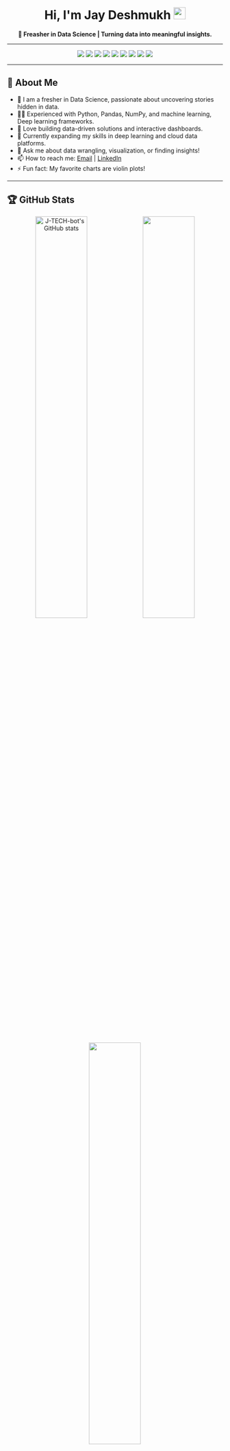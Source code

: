 <!--<p align="center">
  <img src="https://avatars.githubusercontent.com/u/69380047?v=4" width="120" height="120" alt="profile" style="border-radius:50%; box-shadow:0 0 0 4px #00ff80, 0 0 20px 4px #00ff80;">
</p>
-->

<h1 align="center">Hi, I'm Jay Deshmukh <img src="https://media.giphy.com/media/hvRJCLFzcasrR4ia7z/giphy.gif" width="28"></h1>
<p align="center">
  <b>🚀 Freasher in Data Science | Turning data into meaningful insights.</b>
</p>

---

<p align="center">
  <img src="https://img.shields.io/badge/Python-3776AB?style=for-the-badge&logo=python&logoColor=white"/>
  <img src="https://img.shields.io/badge/Pandas-150458?style=for-the-badge&logo=pandas&logoColor=white"/>
  <img src="https://img.shields.io/badge/Numpy-013243?style=for-the-badge&logo=numpy&logoColor=white"/>
  <img src="https://img.shields.io/badge/Scikit--Learn-F7931E?style=for-the-badge&logo=scikit-learn&logoColor=white"/>
  <img src="https://img.shields.io/badge/Matplotlib-11557c?style=for-the-badge&logo=matplotlib&logoColor=white"/>
  <img src="https://img.shields.io/badge/SQL-4479A1?style=for-the-badge&logo=postgresql&logoColor=white"/>
  <img src="https://img.shields.io/badge/Power%20BI-F2C811?style=for-the-badge&logo=powerbi&logoColor=black"/>
  <img src="https://img.shields.io/badge/Jupyter-F37626?style=for-the-badge&logo=jupyter&logoColor=white"/>
  <img src="https://img.shields.io/badge/Machine%20Learning-007ACC?style=for-the-badge&logo=azure-devops&logoColor=white"/>
</p>

---

## 👤 About Me

- 🌟 I am a fresher in Data Science, passionate about uncovering stories hidden in data.
- 🧑‍💻 Experienced with Python, Pandas, NumPy, and machine learning, Deep learning frameworks.
- 🔢 Love building data-driven solutions and interactive dashboards.
- 🌱 Currently expanding my skills in deep learning and cloud data platforms.
- 💬 Ask me about data wrangling, visualization, or finding insights!
- 📫 How to reach me: [Email](mailto:jaydeshmukh135@gmail.com) | [LinkedIn](https://www.linkedin.com/in/er-jay-deshmukh-4373761a1/)
- ⚡ Fun fact: My favorite charts are violin plots!

---

## 🏆 GitHub Stats

<p align="center">
  <img src="https://github-readme-stats.vercel.app/api?username=J-TECH-bot&show_icons=true&theme=radical" alt="J-TECH-bot's GitHub stats" width="49%"/>
  <img src="https://github-readme-streak-stats.herokuapp.com?user=J-TECH-bot&theme=radical&hide_border=false" width="49%"/>
</p>
<p align="center">
  <img src="https://github-readme-stats.vercel.app/api/top-langs/?username=J-TECH-bot&layout=compact&theme=radical" width="49%"/>
</p>

---

## 📈 Profile Stats

<p align="center">
  <img src="https://komarev.com/ghpvc/?username=J-TECH-bot&style=flat-square" alt="Profile Views" />
  <img src="https://img.shields.io/github/followers/J-TECH-bot?label=Followers&style=flat-square" />
</p>

---

## 🚀 Featured Projects  

### 📌 [SMS/Mail Spam Classifier](https://github.com/J-TECH-bot/SMS_Spam-Classifier)  
🔗 [Live Demo](https://mailspamdetection.streamlit.app/)  

A Machine Learning project that classifies whether a message is **Spam** or **Not Spam**.  

**Key Highlights:**  
- ✅ Built using **Python, Scikit-learn, and NLP techniques**.  
- 📊 Preprocessed text data (stopwords removal, stemming, vectorization using TF-IDF).  
- 🤖 Trained multiple models (Naive Bayes, Logistic Regression, etc.) to find the best performer.  
- ⚡ Integrated into an **interactive Streamlit web app** for real-time message classification.  
- 🌐 Deployed for easy access and testing.

  ---

### 🐶🐱 [Cat vs Dog Image Classification (CNN)](https://github.com/J-TECH-bot/Cat-Dog-Classification)  
🔗 [Live Demo](https://catdogimageclassifier.streamlit.app/)  

A **Deep Learning project** that classifies images into **Cat** 🐱 or **Dog** 🐶 using Convolutional Neural Networks (CNN).  

**Key Highlights:**  
- 🧠 Built with **TensorFlow/Keras** and CNN architecture.  
- 📷 Preprocessed and augmented image dataset for robust training.  
- ⚡ Achieved high accuracy on validation & test data.  
- 📊 Visualized training performance with accuracy/loss curves.  
- 🚀 Can be extended into a **real-time image classification web app**.

----

### 🏏 [IPL Win Probability Predictor](https://github.com/J-TECH-bot/IPL_Winning_Probability)  
🔗 [Live Demo](https://iplwinprobability01.streamlit.app/) 

A **Data Science + Machine Learning project** that predicts the **winning probability of IPL teams** during a live cricket match.  

**Key Highlights:**  
- 📊 Analyzed ball-by-ball IPL datasets to extract match insights.  
- ⚡ Built a machine learning model to calculate **real-time win probabilities**.  
- 🧮 Considered factors like runs, overs, wickets, current run rate, and required run rate.  
- 🚀 Designed an interactive visualization dashboard for probability tracking.  
- 🌐 Future-ready for **deployment as a live match predictor app**.  


## 🌐 Connect With Me

<p align="center">
  <a href="https://github.com/J-TECH-bot"><img src="https://img.shields.io/badge/GitHub-181717?style=for-the-badge&logo=github&logoColor=white"/></a>
  <a href="mailto:jaydeshmukh135@gmail.com"><img src="https://img.shields.io/badge/Email-D14836?style=for-the-badge&logo=gmail&logoColor=white"/></a>
  <a href="https://www.linkedin.com/in/er-jay-deshmukh-4373761a1/"><img src="https://img.shields.io/badge/LinkedIn-0A66C2?style=for-the-badge&logo=linkedin&logoColor=white"/></a>
  <a href="https://portfoliojd03.netlify.app/"><img src="https://img.shields.io/badge/Portfolio-24292e?style=for-the-badge&logo=about-dot-me&logoColor=white"/></a>
</p>

---

<p align="center">
  <img src="https://readme-typing-svg.herokuapp.com?font=Fira+Code&size=22&pause=1000&color=4F8CFF&center=true&vCenter=true&width=440&lines=Thanks+for+visiting+my+profile!;Let's+connect+and+explore+data+together!+📊" alt="Typing SVG"/>
</p>

